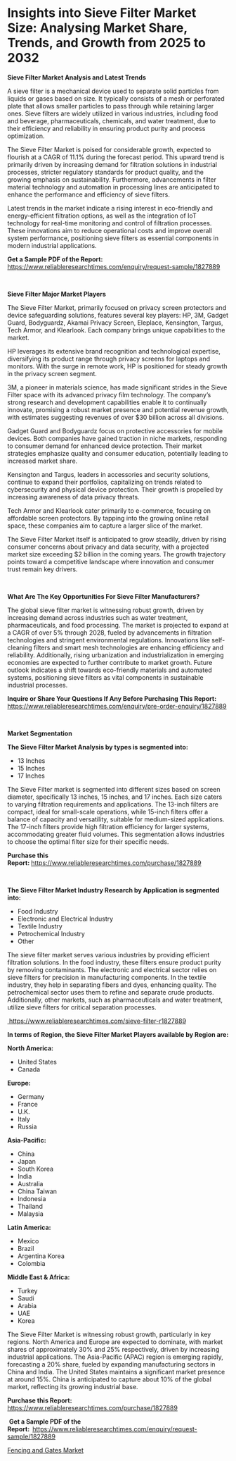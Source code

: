 <p><h1>Insights into Sieve Filter Market Size: Analysing Market Share, Trends, and Growth from 2025 to 2032</h1></p><p><strong>Sieve Filter Market Analysis and Latest Trends</strong></p>
<p><p>A sieve filter is a mechanical device used to separate solid particles from liquids or gases based on size. It typically consists of a mesh or perforated plate that allows smaller particles to pass through while retaining larger ones. Sieve filters are widely utilized in various industries, including food and beverage, pharmaceuticals, chemicals, and water treatment, due to their efficiency and reliability in ensuring product purity and process optimization.</p><p>The Sieve Filter Market is poised for considerable growth, expected to flourish at a CAGR of 11.1% during the forecast period. This upward trend is primarily driven by increasing demand for filtration solutions in industrial processes, stricter regulatory standards for product quality, and the growing emphasis on sustainability. Furthermore, advancements in filter material technology and automation in processing lines are anticipated to enhance the performance and efficiency of sieve filters.</p><p>Latest trends in the market indicate a rising interest in eco-friendly and energy-efficient filtration options, as well as the integration of IoT technology for real-time monitoring and control of filtration processes. These innovations aim to reduce operational costs and improve overall system performance, positioning sieve filters as essential components in modern industrial applications.</p></p>
<p><strong>Get a Sample PDF of the Report:&nbsp;</strong> <a href="https://www.reliableresearchtimes.com/enquiry/request-sample/1827889?utm_campaign=2229&utm_medium=2&utm_source=Github&utm_content=ia&utm_term=18022025&utm_id=sieve-filter">https://www.reliableresearchtimes.com/enquiry/request-sample/1827889</a></p>
<p>&nbsp;</p>
<p><strong>Sieve Filter Major Market Players</strong></p>
<p><p>The Sieve Filter Market, primarily focused on privacy screen protectors and device safeguarding solutions, features several key players: HP, 3M, Gadget Guard, Bodyguardz, Akamai Privacy Screen, Eleplace, Kensington, Targus, Tech Armor, and Klearlook. Each company brings unique capabilities to the market.</p><p>HP leverages its extensive brand recognition and technological expertise, diversifying its product range through privacy screens for laptops and monitors. With the surge in remote work, HP is positioned for steady growth in the privacy screen segment.</p><p>3M, a pioneer in materials science, has made significant strides in the Sieve Filter space with its advanced privacy film technology. The company’s strong research and development capabilities enable it to continually innovate, promising a robust market presence and potential revenue growth, with estimates suggesting revenues of over $30 billion across all divisions.</p><p>Gadget Guard and Bodyguardz focus on protective accessories for mobile devices. Both companies have gained traction in niche markets, responding to consumer demand for enhanced device protection. Their market strategies emphasize quality and consumer education, potentially leading to increased market share.</p><p>Kensington and Targus, leaders in accessories and security solutions, continue to expand their portfolios, capitalizing on trends related to cybersecurity and physical device protection. Their growth is propelled by increasing awareness of data privacy threats.</p><p>Tech Armor and Klearlook cater primarily to e-commerce, focusing on affordable screen protectors. By tapping into the growing online retail space, these companies aim to capture a larger slice of the market.</p><p>The Sieve Filter Market itself is anticipated to grow steadily, driven by rising consumer concerns about privacy and data security, with a projected market size exceeding $2 billion in the coming years. The growth trajectory points toward a competitive landscape where innovation and consumer trust remain key drivers.</p></p>
<p>&nbsp;</p>
<p><strong>What Are The Key Opportunities For Sieve Filter Manufacturers?</strong></p>
<p><p>The global sieve filter market is witnessing robust growth, driven by increasing demand across industries such as water treatment, pharmaceuticals, and food processing. The market is projected to expand at a CAGR of over 5% through 2028, fueled by advancements in filtration technologies and stringent environmental regulations. Innovations like self-cleaning filters and smart mesh technologies are enhancing efficiency and reliability. Additionally, rising urbanization and industrialization in emerging economies are expected to further contribute to market growth. Future outlook indicates a shift towards eco-friendly materials and automated systems, positioning sieve filters as vital components in sustainable industrial processes.</p></p>
<p><strong>Inquire or Share Your Questions If Any Before Purchasing This Report:</strong> <a href="https://www.reliableresearchtimes.com/enquiry/pre-order-enquiry/1827889?utm_campaign=2229&utm_medium=2&utm_source=Github&utm_content=ia&utm_term=18022025&utm_id=sieve-filter">https://www.reliableresearchtimes.com/enquiry/pre-order-enquiry/1827889</a></p>
<p>&nbsp;</p>
<p><strong>Market Segmentation</strong></p>
<p><strong>The Sieve Filter Market Analysis by types is segmented into:</strong></p>
<p><ul><li>13 Inches</li><li>15 Inches</li><li>17 Inches</li></ul></p>
<p><p>The Sieve Filter market is segmented into different sizes based on screen diameter, specifically 13 inches, 15 inches, and 17 inches. Each size caters to varying filtration requirements and applications. The 13-inch filters are compact, ideal for small-scale operations, while 15-inch filters offer a balance of capacity and versatility, suitable for medium-sized applications. The 17-inch filters provide high filtration efficiency for larger systems, accommodating greater fluid volumes. This segmentation allows industries to choose the optimal filter size for their specific needs.</p></p>
<p><strong>Purchase this Report:&nbsp;</strong><a href="https://www.reliableresearchtimes.com/purchase/1827889?utm_campaign=2229&utm_medium=2&utm_source=Github&utm_content=ia&utm_term=18022025&utm_id=sieve-filter">https://www.reliableresearchtimes.com/purchase/1827889</a></p>
<p>&nbsp;</p>
<p><strong>The Sieve Filter Market Industry Research by Application is segmented into:</strong></p>
<p><ul><li>Food Industry</li><li>Electronic and Electrical Industry</li><li>Textile Industry</li><li>Petrochemical Industry</li><li>Other</li></ul></p>
<p><p>The sieve filter market serves various industries by providing efficient filtration solutions. In the food industry, these filters ensure product purity by removing contaminants. The electronic and electrical sector relies on sieve filters for precision in manufacturing components. In the textile industry, they help in separating fibers and dyes, enhancing quality. The petrochemical sector uses them to refine and separate crude products. Additionally, other markets, such as pharmaceuticals and water treatment, utilize sieve filters for critical separation processes.</p></p>
<p><a href="https://www.reliableresearchtimes.com/sieve-filter-r1827889?utm_campaign=2229&utm_medium=2&utm_source=Github&utm_content=ia&utm_term=18022025&utm_id=sieve-filter">&nbsp;https://www.reliableresearchtimes.com/sieve-filter-r1827889</a></p>
<p><strong>In terms of Region, the Sieve Filter Market Players available by Region are:</strong></p>
<p>
    <p> <strong> North America: </strong>
        <ul>
            <li>United States</li>
            <li>Canada</li>
        </ul>
        </p> 
    <p> <strong> Europe: </strong>
        <ul>
            <li>Germany</li>
            <li>France</li>
            <li>U.K.</li>
            <li>Italy</li>
            <li>Russia</li>
        </ul>
        </p> 
    <p> <strong> Asia-Pacific: </strong>
        <ul>
            <li>China</li>
            <li>Japan</li>
            <li>South Korea</li>
            <li>India</li>
            <li>Australia</li>
            <li>China Taiwan</li>
            <li>Indonesia</li>
            <li>Thailand</li>
            <li>Malaysia</li>
        </ul>
        </p> 
    <p> <strong> Latin America: </strong>
        <ul>
            <li>Mexico</li>
            <li>Brazil</li>
            <li>Argentina Korea</li>
            <li>Colombia</li>
        </ul>
        </p> 
    <p> <strong> Middle East & Africa: </strong>
        <ul>
            <li>Turkey</li>
            <li>Saudi</li>
            <li>Arabia</li>
            <li>UAE</li>
            <li>Korea</li>
        </ul>
    </p>
    </p>
<p><p>The Sieve Filter Market is witnessing robust growth, particularly in key regions. North America and Europe are expected to dominate, with market shares of approximately 30% and 25% respectively, driven by increasing industrial applications. The Asia-Pacific (APAC) region is emerging rapidly, forecasting a 20% share, fueled by expanding manufacturing sectors in China and India. The United States maintains a significant market presence at around 15%. China is anticipated to capture about 10% of the global market, reflecting its growing industrial base.</p></p>
<p><strong>Purchase this Report: </strong><a href="https://www.reliableresearchtimes.com/purchase/1827889?utm_campaign=2229&utm_medium=2&utm_source=Github&utm_content=ia&utm_term=18022025&utm_id=sieve-filter">https://www.reliableresearchtimes.com/purchase/1827889</a></p>
<p>&nbsp;<strong>Get a Sample PDF of the Report:&nbsp;&nbsp;</strong><a href="https://www.reliableresearchtimes.com/enquiry/request-sample/1827889?utm_campaign=2229&utm_medium=2&utm_source=Github&utm_content=ia&utm_term=18022025&utm_id=sieve-filter">https://www.reliableresearchtimes.com/enquiry/request-sample/1827889</a></p>
<p><strong></strong></p>
<p><p><a href="https://github.com/DianaWilson796/Market-Research-Report-List-1/blob/main/fencing-and-gates-market.md?utm_campaign=2229&utm_medium=2&utm_source=Github&utm_content=ia&utm_term=18022025&utm_id=sieve-filter">Fencing and Gates Market</a></p></p>